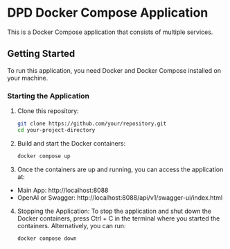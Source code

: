 # DPD Docker Compose Application

This is a Docker Compose application that consists of multiple services.

## Getting Started

To run this application, you need Docker and Docker Compose installed on your machine.

### Starting the Application

1. Clone this repository:
   ```bash
   git clone https://github.com/your/repository.git
   cd your-project-directory
2. Build and start the Docker containers:
   ```bash
   docker compose up
3. Once the containers are up and running, you can access the application at:
- Main App: http://localhost:8088
- OpenAI or Swagger: http://localhost:8088/api/v1/swagger-ui/index.html
4. Stopping the Application:
To stop the application and shut down the Docker containers, press Ctrl + C in the terminal where you started the containers. Alternatively, you can run:
   ```bash
   docker compose down
